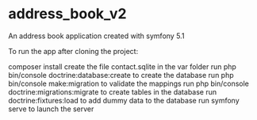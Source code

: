 # address_book_v2
An address book application created with symfony 5.1

To run the app after cloning the project:

composer install
create the file contact.sqlite in the var folder
run php bin/console doctrine:database:create to create the database
run php bin/console make:migration to validate the mappings
run php bin/console doctrine:migrations:migrate to create tables in the database
run doctrine:fixtures:load to add dummy data to the database
run symfony serve to launch the server
